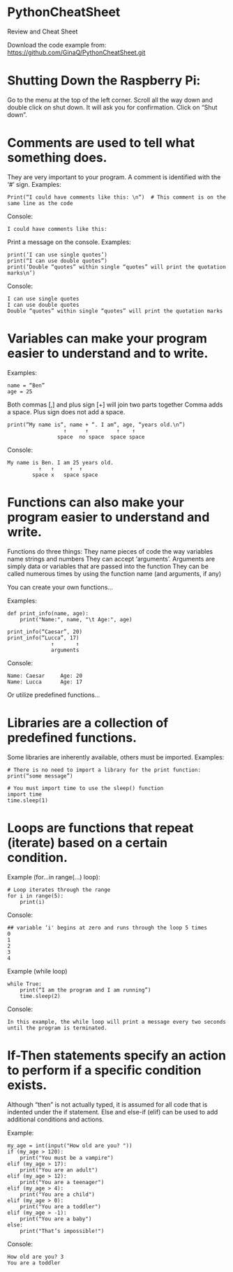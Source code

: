 # PythonCheatSheet

Review and Cheat Sheet

Download the code example from: https://github.com/GinaQ/PythonCheatSheet.git

# Shutting Down the Raspberry Pi:
Go to the menu at the top of the left corner.
Scroll all the way down and double click on shut down.
It will ask you for confirmation. Click on “Shut down”.

# Comments are used to tell what something does. 
They are very important to your program. A comment is identified with the ‘#’ sign. 
Examples: 

    Print(“I could have comments like this: \n“)  # This comment is on the same line as the code
Console:

    I could have comments like this: 

Print a message on the console.
Examples:

    print(‘I can use single quotes’)
    print(“I can use double quotes”)
    print(‘Double “quotes” within single “quotes” will print the quotation marks\n’)
Console: 

    I can use single quotes
    I can use double quotes
    Double “quotes” within single “quotes” will print the quotation marks

# Variables can make your program easier to understand and to write. 
Examples:

    name = “Ben”
    age = 25

Both commas [,] and plus sign [+] will join two parts together
Comma adds a space. Plus sign does not add a space.

    print(“My name is“, name + “. I am“, age, “years old.\n”)
                      ↑      ↑         ↑    ↑
                    space  no space  space space
Console:

    My name is Ben. I am 25 years old.
              ↑   ↑     ↑  ↑
            space x   space space

# Functions can also make your program easier to understand and write. 
Functions do three things: 
They name pieces of code the way variables name strings and numbers
They can accept ‘arguments’. Arguments are simply data or variables that are passed into the function
They can be called numerous times by using the function name (and arguments, if any)

You can create your own functions… 

Examples:

    def print_info(name, age):
        print("Name:", name, "\t Age:", age)

    print_info(“Caesar”, 20)
    print_info(“Lucca”, 17) 
                  ↑       ↑
                  arguments

Console: 

    Name: Caesar     Age: 20
    Name: Lucca      Age: 17

Or utilize predefined functions… 

# Libraries are a collection of predefined functions. 
Some libraries are inherently available, others must be imported. 
Examples: 

    # There is no need to import a library for the print function:
    print(“some message”) 

    # You must import time to use the sleep() function
    import time
    time.sleep(1)

# Loops are functions that repeat (iterate) based on a certain condition.

Example (for...in range(...) loop):

    # Loop iterates through the range
    for i in range(5):
        print(i)

Console:

    ## variable ‘i' begins at zero and runs through the loop 5 times
    0
    1
    2
    3
    4

Example (while loop)

    while True:
        print(“I am the program and I am running”)
        time.sleep(2)

Console:

    In this example, the while loop will print a message every two seconds  until the program is terminated.
        

# If-Then statements specify an action to perform if a specific condition exists. 
Although “then” is not actually typed, it is assumed for all code that is indented under the if statement. Else and else-if (elif) can be used to add additional conditions and actions.

Example: 

    my_age = int(input("How old are you? "))
    if (my_age > 120):
        print("You must be a vampire")
    elif (my_age > 17):
        print("You are an adult")
    elif (my_age > 12):
        print("You are a teenager")
    elif (my_age > 4):
        print("You are a child")
    elif (my_age > 0):
        print("You are a toddler")
    elif (my_age > -1):
        print("You are a baby")
    else:
        print("That’s impossible!")

Console: 

    How old are you? 3
    You are a toddler



